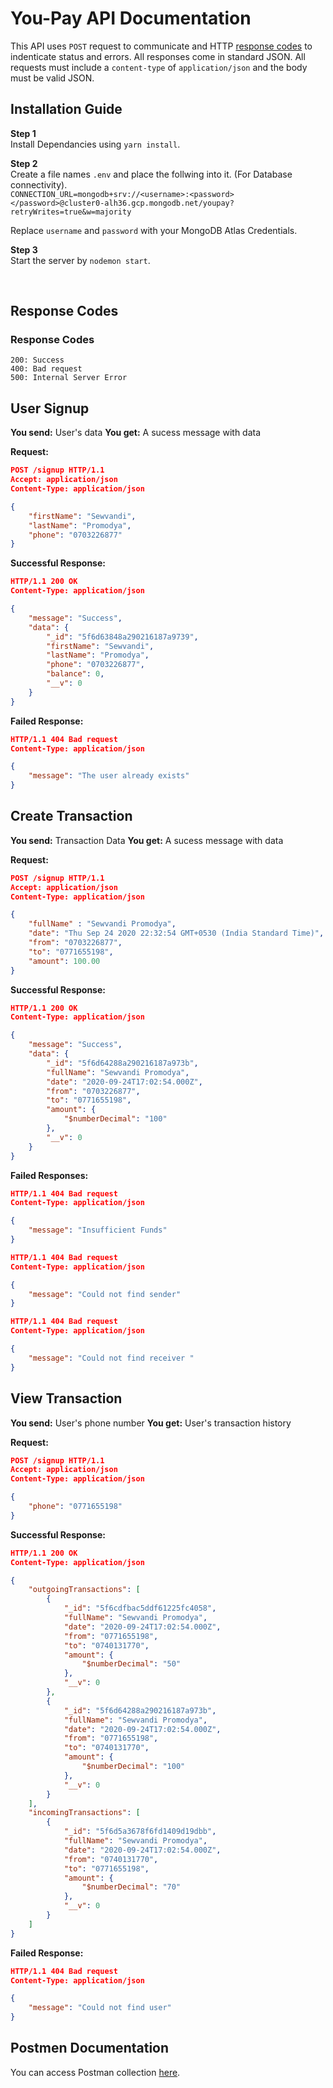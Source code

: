 # You-Pay API Documentation
This API uses `POST` request to communicate and HTTP [response codes](https://en.wikipedia.org/wiki/List_of_HTTP_status_codes) to indenticate status and errors. All responses come in standard JSON. All requests must include a `content-type` of `application/json` and the body must be valid JSON.


## Installation Guide
**Step 1**<br>
Install Dependancies using ```yarn install```.

**Step 2**<br>
Create a file names `.env` and place the follwing into it. (For Database connectivity).<br>
`CONNECTION_URL=mongodb+srv://<username>:<password></password>@cluster0-alh36.gcp.mongodb.net/youpay?retryWrites=true&w=majority`

Replace `username` and `password` with your MongoDB Atlas Credentials.


**Step 3**<br>
Start the server by `nodemon start`.

<br>

## Response Codes 
### Response Codes
```
200: Success
400: Bad request
500: Internal Server Error
```

## User Signup
**You send:**  User's data
**You get:** A sucess message with data

**Request:**
```json
POST /signup HTTP/1.1
Accept: application/json
Content-Type: application/json

{
    "firstName": "Sewvandi",
    "lastName": "Promodya",
    "phone": "0703226877"
}
```
**Successful Response:**
```json
HTTP/1.1 200 OK
Content-Type: application/json

{
    "message": "Success",
    "data": {
        "_id": "5f6d63848a290216187a9739",
        "firstName": "Sewvandi",
        "lastName": "Promodya",
        "phone": "0703226877",
        "balance": 0,
        "__v": 0
    }
}
```
**Failed Response:**
```json
HTTP/1.1 404 Bad request
Content-Type: application/json

{
    "message": "The user already exists"
}
``` 

## Create Transaction
**You send:**  Transaction Data
**You get:** A sucess message with data

**Request:**
```json
POST /signup HTTP/1.1
Accept: application/json
Content-Type: application/json

{
    "fullName" : "Sewvandi Promodya",
    "date": "Thu Sep 24 2020 22:32:54 GMT+0530 (India Standard Time)",
    "from": "0703226877",
    "to": "0771655198",
    "amount": 100.00
}
```
**Successful Response:**
```json
HTTP/1.1 200 OK
Content-Type: application/json

{
    "message": "Success",
    "data": {
        "_id": "5f6d64288a290216187a973b",
        "fullName": "Sewvandi Promodya",
        "date": "2020-09-24T17:02:54.000Z",
        "from": "0703226877",
        "to": "0771655198",
        "amount": {
            "$numberDecimal": "100"
        },
        "__v": 0
    }
}
```
**Failed Responses:**
```json
HTTP/1.1 404 Bad request
Content-Type: application/json

{
    "message": "Insufficient Funds"
}
``` 

```json
HTTP/1.1 404 Bad request
Content-Type: application/json

{
    "message": "Could not find sender"
}
``` 

```json
HTTP/1.1 404 Bad request
Content-Type: application/json

{
    "message": "Could not find receiver "
}
``` 

## View Transaction
**You send:**  User's phone number
**You get:** User's transaction history

**Request:**
```json
POST /signup HTTP/1.1
Accept: application/json
Content-Type: application/json

{
    "phone": "0771655198"
}
```
**Successful Response:**
```json
HTTP/1.1 200 OK
Content-Type: application/json

{
    "outgoingTransactions": [
        {
            "_id": "5f6cdfbac5ddf61225fc4058",
            "fullName": "Sewvandi Promodya",
            "date": "2020-09-24T17:02:54.000Z",
            "from": "0771655198",
            "to": "0740131770",
            "amount": {
                "$numberDecimal": "50"
            },
            "__v": 0
        },
        {
            "_id": "5f6d64288a290216187a973b",
            "fullName": "Sewvandi Promodya",
            "date": "2020-09-24T17:02:54.000Z",
            "from": "0771655198",
            "to": "0740131770",
            "amount": {
                "$numberDecimal": "100"
            },
            "__v": 0
        }
    ],
    "incomingTransactions": [
        {
            "_id": "5f6d5a3678f6fd1409d19dbb",
            "fullName": "Sewvandi Promodya",
            "date": "2020-09-24T17:02:54.000Z",
            "from": "0740131770",
            "to": "0771655198",
            "amount": {
                "$numberDecimal": "70"
            },
            "__v": 0
        }
    ]
}
```
**Failed Response:**
```json
HTTP/1.1 404 Bad request
Content-Type: application/json

{
    "message": "Could not find user"
}
``` 

## Postmen Documentation
You can access Postman collection <a href="https://documenter.getpostman.com/view/8515740/TVKFzwGk">here</a>.